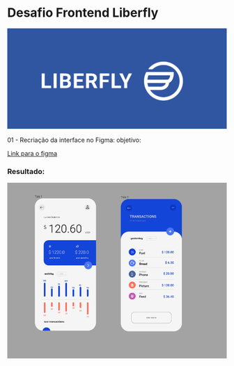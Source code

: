 # Desafio Frontend Liberfly

<img src="logo-liberfly.png" heigh="200px">

01 - Recriação da interface no Figma: 
    objetivo: 

[Link para o figma](https://www.figma.com/file/IdivzWRiYyk4Mf7ZmiCyX0/Liberfly-Challenge?node-id=0%3A1)

### Resultado:
  <img src="figma.png">
